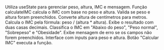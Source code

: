Utiliza useState para gerenciar peso, altura, IMC e mensagem.
Função calculateIMC calcula o IMC com base no peso e altura.
Valida se peso e altura foram preenchidos.
Converte altura de centímetros para metros.
Calcula o IMC pela fórmula: peso / (altura * altura).
Exibe o resultado com duas casas decimais.
Classifica o IMC em "Abaixo do peso", "Peso normal", "Sobrepeso" e "Obesidade".
Exibe mensagem de erro se os campos não forem preenchidos.
Interface com inputs para peso e altura.
Botão "Calcular IMC" executa a função.